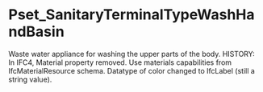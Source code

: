 # Pset_SanitaryTerminalTypeWashHandBasin

Waste water appliance for washing the upper parts of the body.<!-- end of definition --> HISTORY: In IFC4, Material property removed. Use materials capabilities from IfcMaterialResource schema. Datatype of color changed to IfcLabel (still a string value).

